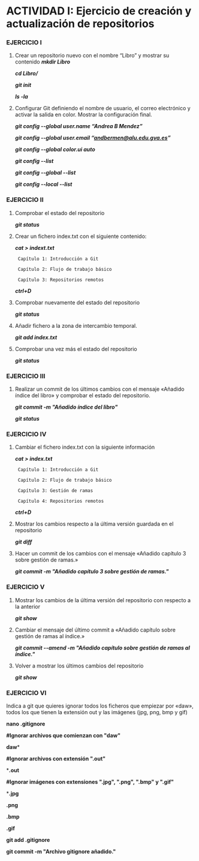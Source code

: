 # ACTIVIDAD I: Ejercicio de creación y actualización de repositorios


### EJERCICIO I
		
1. Crear un repositorio nuevo con el nombre “Libro” y mostrar su contenido
	***mkdir Libro***

	***cd Libro/***

	***git init***
	
	***ls -la***

2. Configurar Git definiendo el nombre de usuario, el correo electrónico y activar la salida en color. Mostrar la configuración final.

	***git config --global user.name “Andrea B Mendez”***
	
	***git config --global user.email “andbermen@alu.edu.gva.es”***
	
	***git config --global color.ui auto***

			    
			    
	***git config --list***

	***git config --global --list***
	
	***git config --local --list***



### EJERCICIO II
1. Comprobar el estado del repositorio
	
	***git status***

2. Crear un fichero index.txt con el siguiente contenido:

	***cat > indext.txt***
	
	    Capítulo 1: Introducción a Git
	    
	    Capítulo 2: Flujo de trabajo básico
	    
	    Capítulo 3: Repositorios remotos
	    
	***ctrl+D***

3. Comprobar nuevamente del estado del repositorio

	***git status***

4. Añadir fichero a la zona de intercambio temporal.
	
	***git add index.txt***

5. Comprobar una vez más el estado del repositorio

	***git status***
   
	
### EJERCICIO III
1. Realizar un commit de los últimos cambios con el mensaje «Añadido índice del libro» y comprobar el estado del repositorio.

	***git commit -m "Añadido índice del libro"***
	
	***git status***


### EJERCICIO IV
1. Cambiar el fichero index.txt con la siguiente información

	***cat > index.txt***
			
		Capítulo 1: Introducción a Git
				
		Capítulo 2: Flujo de trabajo básico
			
		Capítulo 3: Gestión de ramas
				
		Capítulo 4: Repositorios remotos
		
	***ctrl+D***

2. Mostrar los cambios respecto a la última versión guardada en el repositorio

	***git diff***

3. Hacer  un commit de los cambios con el mensaje «Añadido capítulo 3 sobre gestión de ramas.»

	***git commit -m "Añadido capítulo 3 sobre gestión de ramas."***


### EJERCICIO V
1. Mostrar los cambios de la última versión del repositorio con respecto a la anterior

	***git show***

2. Cambiar el mensaje del último commit a «Añadido capítulo sobre gestión de ramas al índice.»

	***git commit --amend -m "Añadido capítulo sobre gestión de ramas al índice."***

3. Volver a mostrar los últimos cambios del repositorio

	***git show***
   

### EJERCICIO VI
Indica a git que quieres ignorar todos los ficheros que empiezar por «daw», todos los que tienen la extensión out y las imágenes (jpg, png, bmp y gif)

**nano .gitignore**

**#Ignorar archivos que comienzan con "daw"**

**daw***

**#Ignorar archivos con extensión ".out"**

***.out**

**#Ignorar imágenes con extensiones ".jpg", ".png", ".bmp" y ".gif"**

***.jpg**

**.png**

**.bmp**

**.gif**

**git add .gitignore**

**git commit -m "Archivo gitignore añadido."**

